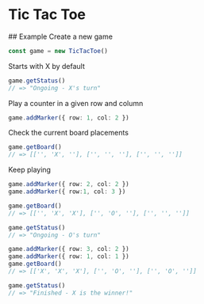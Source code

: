 # Tic Tac Toe

## Example
Create a new game
```ts
const game = new TicTacToe()
```

Starts with X by default
```ts
game.getStatus()
// => "Ongoing - X's turn"
```

Play a counter in a given row and column
```ts
game.addMarker({ row: 1, col: 2 })
```

Check the current board placements
```ts
game.getBoard()
// => [['', 'X', ''], ['', '', ''], ['', '', '']]
```

Keep playing
```ts
game.addMarker({ row: 2, col: 2 })
game.addMarker({ row:1, col: 3 })

game.getBoard()
// => [['', 'X', 'X'], ['', 'O', ''], ['', '', '']]

game.getStatus()
// => "Ongoing - O's turn"

game.addMarker({ row: 3, col: 2 })
game.addMarker({ row: 1, col: 1 })
game.getBoard()
// => [['X', 'X', 'X'], ['', 'O', ''], ['', 'O', '']]

game.getStatus()
// => "Finished - X is the winner!"
```